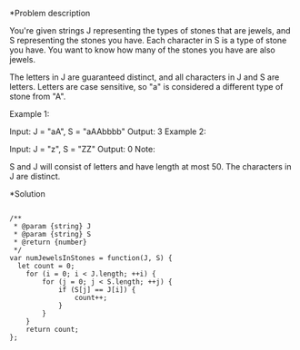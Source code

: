 *Problem description

You're given strings J representing the types of stones that are jewels, and S representing the stones you have.  Each character in S is a type of stone you have.  You want to know how many of the stones you have are also jewels.

The letters in J are guaranteed distinct, and all characters in J and S are letters. Letters are case sensitive, so "a" is considered a different type of stone from "A".

Example 1:

Input: J = "aA", S = "aAAbbbb"
Output: 3
Example 2:

Input: J = "z", S = "ZZ"
Output: 0
Note:

S and J will consist of letters and have length at most 50.
The characters in J are distinct.

*Solution


```

/**
 * @param {string} J
 * @param {string} S
 * @return {number}
 */
var numJewelsInStones = function(J, S) {
  let count = 0;
    for (i = 0; i < J.length; ++i) {
        for (j = 0; j < S.length; ++j) {
            if (S[j] == J[i]) {
                count++;
            }
        }
    }
    return count;
};

```
